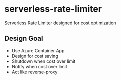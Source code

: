 # serverless-rate-limiter
Serverless Rate Limiter designed for cost optimization

## Design Goal
- Use Azure Container App
- Design for cost saving
- Shutdown when cost over limit
- Notify when cost over limit
- Act like reverse-proxy
